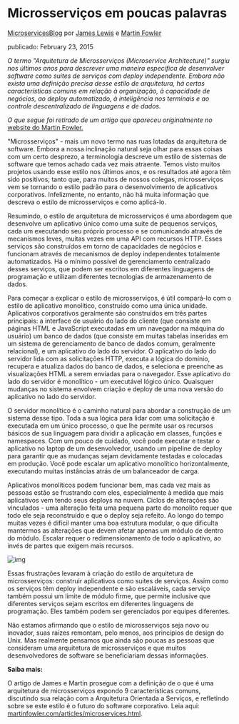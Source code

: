 # Microsserviços em poucas palavras

[Microservices](https://www.thoughtworks.com/microservices)[Blog](https://www.thoughtworks.com/pt-br/insights/blog) por [James Lewis](https://www.thoughtworks.com/en-br/profiles/j/james-lewis) e  [Martin Fowler](https://www.thoughtworks.com/pt-br/profiles/leaders/martin-fowler)

publicado: February 23, 2015 

*O termo "Arquitetura de Microsserviços (Microservice Architecture)" surgiu nos últimos anos para descrever uma maneira específica de desenvolver software como suites de serviços com deploy independente. Embora não exista uma definição precisa desse estilo de arquitetura, há certas características comuns em relação à organização, à capacidade de negócios, ao deploy automatizado, à inteligência nos terminais e ao controle descentralizado de linguagens e de dados.*

*O que segue foi retirado de um artigo que apareceu originalmente no* [website do Martin Fowler.](http://martinfowler.com/articles/microservices.html) 

"Microsserviços" - mais um novo termo nas ruas lotadas da arquitetura de software. Embora a nossa inclinação natural seja olhar para essas coisas com um certo desprezo, a terminologia descreve um estilo de sistemas de software que temos achado cada vez mais atraente. Temos visto muitos projetos usando esse estilo nos últimos anos, e os resultados até agora têm sido positivos; tanto que, para muitos de nossos colegas, microsserviços vem se tornando o estilo padrão para o desenvolvimento de aplicativos corporativos. Infelizmente, no entanto, não há muita informação que descreva o estilo de microsserviços e como aplicá-lo.

Resumindo, o estilo de arquitetura de microsserviços é uma abordagem que desenvolve um aplicativo único como uma suite de pequenos serviços, cada um executando seu próprio processo e se comunicando através de mecanismos leves, muitas vezes em uma API com recursos HTTP. Esses serviços são construídos em torno de capacidades de negócios e funcionam através de mecanismos de deploy independentes totalmente automatizados. Há o mínimo possível de gerenciamento centralizado desses serviços, que podem ser escritos em diferentes linguagens de programação e utilizam diferentes tecnologias de armazenamento de dados.

Para começar a explicar o estilo de microsserviços, é útil compará-lo com o estilo de aplicativo monolítico, construído como uma única unidade. Aplicativos corporativos geralmente são construídos em três partes principais: a interface de usuário do lado do cliente (que consiste em páginas HTML e JavaScript executadas em um navegador na máquina do usuário) um banco de dados (que consiste em muitas tabelas inseridas em um sistema de gerenciamento de banco de dados comum, geralmente relacional), e um aplicativo do lado do servidor. O aplicativo do lado do servidor lida com as solicitações HTTP, executa a lógica do domínio, recupera e atualiza dados do banco de dados, e seleciona e preenche as visualizações HTML a serem enviadas para o navegador. Esse aplicativo do lado do servidor é monolítico - um executável lógico único. Quaisquer mudanças no sistema envolvem criação e deploy de uma nova versão do aplicativo no lado do servidor.

O servidor monolítico é o caminho natural para abordar a construção de um sistema desse tipo. Toda a sua lógica para lidar com uma solicitação é executada em um único processo, o que lhe permite usar os recursos básicos de sua linguagem para dividir a aplicação em classes, funções e namespaces. Com um pouco de cuidado, você pode executar e testar o aplicativo no laptop de um desenvolvedor, usando um pipeline de deploy para garantir que as mudanças sejam devidamente testadas e colocadas em produção. Você pode escalar um aplicativo monolítico horizontalmente, executando muitas instâncias atrás de um balanceador de carga.

Aplicativos monolíticos podem funcionar bem, mas cada vez mais as pessoas estão se frustrando com eles, especialmente à medida que mais aplicativos vem tendo seus deploys na nuvem. Ciclos de alterações são vinculados - uma alteração feita uma pequena parte do monolito requer que todo ele seja reconstruído e que o deploy seja refeito. Ao longo do tempo muitas vezes é difícil manter uma boa estrutura modular, o que dificulta mantermos as alterações que devem afetar apenas um módulo de dentro do módulo. Escalar requer o redimensionamento de todo o aplicativo, ao invés de partes que exigem mais recursos.

![img](https://www.thoughtworks.com/content/dam/thoughtworks/images/photography/inline-image/insights/blog/microservices/blg_inline_microservices_nutshell.jpg)

Essas frustrações levaram à criação do estilo de arquitetura de microsserviços: construir aplicativos como suites de serviços. Assim como os serviços têm deploy independente e são escaláveis, cada serviço também possui um limite de módulo firme, que permite inclusive que diferentes serviços sejam escritos em diferentes linguagens de programação. Eles também podem ser gerenciados por equipes diferentes.

Não estamos afirmando que o estilo de microsserviços seja novo ou inovador, suas raízes remontam, pelo menos, aos princípios de design do Unix. Mas realmente pensamos que ainda são poucas as pessoas que consideram uma arquitetura de microsserviços e que muitos desenvolvedores de software se beneficiariam dessas informações.

**Saiba mais:**

O artigo de James e Martin prosegue com a definição de o que é uma arquitetura de microsserviços expondo 9 características comuns, discutindo sua relação com a Arquitetura Orientada a Serviços, e refletindo sobre se este estilo é o futuro do software corporativo. Leia aqui: [martinfowler.com/articles/microservices.html](http://martinfowler.com/articles/microservices.html). 

